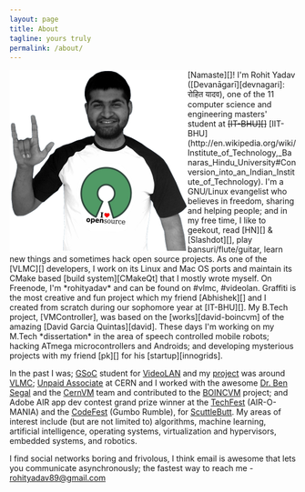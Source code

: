 ```yaml
---
layout: page
title: About
tagline: yours truly
permalink: /about/
---
```


<img align="left" src="/assets/img/avatar.png"/>
[Namaste][]! I'm Rohit Yadav ([Devanāgarī][devnagari]: रोहित यादव), one of the 11 computer science and engineering masters' student at <strike>[IT-BHU][]</strike> [IIT-BHU](http://en.wikipedia.org/wiki/Institute_of_Technology,_Banaras_Hindu_University#Conversion_into_an_Indian_Institute_of_Technology). I'm a GNU/Linux evangelist who believes in freedom, sharing and helping people; and in my free time, I like to geekout, read [HN][] &amp; [Slashdot][], play bansuri/flute/guitar, learn new things and sometimes hack open source projects. As one of the [VLMC][] developers, I work on its Linux and Mac OS ports and maintain its CMake based [build system][CMakeQt] that I mostly wrote myself. On Freenode, I'm *rohityadav* and can be found on #vlmc, #videolan. Graffiti is the most creative and fun project which my friend [Abhishek][] and I created from scratch during our sophomore year at [IT-BHU][]. My B.Tech project, [VMController], was based on the [works][david-boincvm] of the amazing [David Garcia Quintas][david]. These days I'm working on my M.Tech *dissertation* in the area of speech controlled mobile robots; hacking ATmega microcontrollers and Androids; and developing mysterious projects with my friend [pk][] for his [startup][innogrids].

In the past I was; [GSoC] student for [VideoLAN][yt-vlmc-wiki] and my [project][gsoc-project] was around [VLMC][]; [Unpaid Associate][boincvm] at CERN and I worked with the awesome [Dr. Ben Segal][ben] and the [CernVM][] team and contributed to the [BOINCVM][boincvm] project; and Adobe AIR app dev contest grand prize winner at the [TechFest][] (AIR-O-MANIA) and the [CodeFest][] (Gumbo Rumble), for [ScuttleButt][]. My areas of interest include (but are not limited to) algorithms, machine learning, artificial intelligence, operating systems, virtualization and hypervisors, embedded systems, and robotics.

I find social networks boring and frivolous, I think email is awesome that lets you communicate asynchronously; the fastest way to reach me - <rohityadav89@gmail.com>

[Namaste]: http://en.wikipedia.org/wiki/Namaste
[devnagari]: http://en.wikipedia.org/wiki/Devan%C4%81gar%C4%AB
[IT-BHU]: http://itbhu.ac.in
[HN]: http://news.ycombinator.com
[Slashdot]: http://slashdot.org
[VLMC]: http://trac.videolan.org/vlmc
[CMakeQt]: https://github.com/rohityadav/cmakeqt
[Abhishek]: http://theshowstopper.in
[VMController]: http://code.google.com/p/vmcontroller
[david-boincvm]: http://bitbucket.org/dgquintas/boincvm
[david]: http://www.linkedin.com/in/davidgarciaquintas
[pk]: http://people.videolan.org/~pk/
[innogrids]: http://innogrids.com
[GSoC]: http://en.wikipedia.org/wiki/Google_Summer_of_Code
[yt-vlmc-wiki]: http://wiki.videolan.org/SoC_2010/Youtube_Integration_VLMC
[gsoc-project]: http://www.google-melange.com/gsoc/project/google/gsoc2010/rohit_yadav/25001
[boincvm]: http://code.google.com/p/boincvm
[ben]: http://ben.web.cern.ch/ben/
[CernVM]: http://cernvm.cern.ch/cernvm/
[TechFest]: http://www.techfest.org/
[CodeFest]: http://itbhu.ac.in/codefest/
[ScuttleButt]: https://github.com/rohityadav/scuttlebutt
